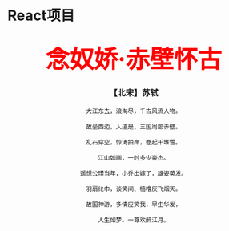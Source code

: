 # React项目

## <center><font color=red size=72>念奴娇·赤壁怀古</font>

### <center>【北宋】苏轼</center>

<center>

    大江东去，浪淘尽，千古风流人物。

    故垒西边，人道是、三国周郎赤壁。

    乱石穿空，惊涛拍岸，卷起千堆雪。

    江山如画，一时多少豪杰。

    遥想公瑾当年，小乔出嫁了，雄姿英发。

    羽扇纶巾，谈笑间、樯橹灰飞烟灭。

    故国神游，多情应笑我，早生华发，

    人生如梦。一尊欢醉江月。
</center>
